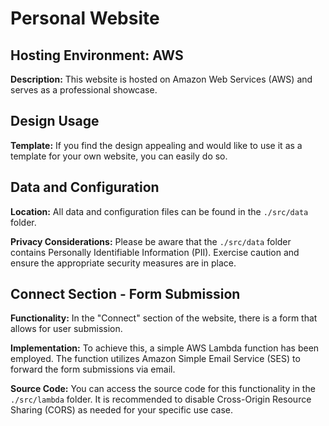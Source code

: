 # Personal Website

## Hosting Environment: AWS

**Description:** This website is hosted on Amazon Web Services (AWS) and serves as a professional showcase.

## Design Usage

**Template:** If you find the design appealing and would like to use it as a template for your own website, you can easily do so.

## Data and Configuration

**Location:** All data and configuration files can be found in the `./src/data` folder.

**Privacy Considerations:** Please be aware that the `./src/data` folder contains Personally Identifiable Information (PII). Exercise caution and ensure the appropriate security measures are in place.

## Connect Section - Form Submission

**Functionality:** In the "Connect" section of the website, there is a form that allows for user submission.

**Implementation:** To achieve this, a simple AWS Lambda function has been employed. The function utilizes Amazon Simple Email Service (SES) to forward the form submissions via email.

**Source Code:** You can access the source code for this functionality in the `./src/lambda` folder. It is recommended to disable Cross-Origin Resource Sharing (CORS) as needed for your specific use case.
